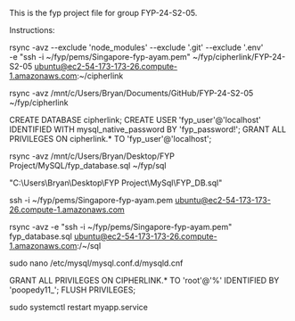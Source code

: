 This is the fyp project file for group FYP-24-S2-05.

Instructions:

rsync -avz --exclude 'node_modules' --exclude '.git' --exclude '.env' \
-e "ssh -i ~/fyp/pems/Singapore-fyp-ayam.pem" ~/fyp/cipherlink/FYP-24-S2-05 ubuntu@ec2-54-173-173-26.compute-1.amazonaws.com:~/cipherlink

rsync -avz /mnt/c/Users/Bryan/Documents/GitHub/FYP-24-S2-05 ~/fyp/cipherlink

CREATE DATABASE cipherlink;
CREATE USER 'fyp_user'@'localhost' IDENTIFIED WITH mysql_native_password BY 'fyp_password!';
GRANT ALL PRIVILEGES ON cipherlink.* TO 'fyp_user'@'localhost';

rsync -avz /mnt/c/Users/Bryan/Desktop/FYP Project/MySQL/fyp_database.sql ~/fyp/sql

"C:\Users\Bryan\Desktop\FYP Project\MySql\FYP_DB.sql"

ssh -i ~/fyp/pems/Singapore-fyp-ayam.pem ubuntu@ec2-54-173-173-26.compute-1.amazonaws.com

rsync -avz -e "ssh -i ~/fyp/pems/Singapore-fyp-ayam.pem" fyp_database.sql ubuntu@ec2-54-173-173-26.compute-1.amazonaws.com:/~/sql

sudo nano /etc/mysql/mysql.conf.d/mysqld.cnf

GRANT ALL PRIVILEGES ON CIPHERLINK.* TO 'root'@'%' IDENTIFIED BY 'poopedy11_';
FLUSH PRIVILEGES;

sudo systemctl restart myapp.service